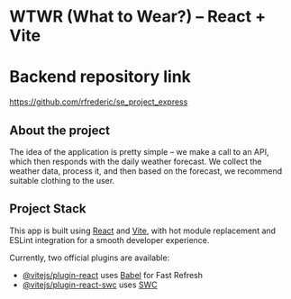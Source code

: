 # WTWR (What to Wear?) – React + Vite

# Backend repository link

https://github.com/rfrederic/se_project_express

## About the project

The idea of the application is pretty simple – we make a call to an API, which then responds with the daily weather forecast. We collect the weather data, process it, and then based on the forecast, we recommend suitable clothing to the user.

## Project Stack

This app is built using [React](https://reactjs.org/) and [Vite](https://vitejs.dev/), with hot module replacement and ESLint integration for a smooth developer experience.

Currently, two official plugins are available:

- [@vitejs/plugin-react](https://github.com/vitejs/vite-plugin-react/blob/main/packages/plugin-react) uses [Babel](https://babeljs.io/) for Fast Refresh
- [@vitejs/plugin-react-swc](https://github.com/vitejs/vite-plugin-react/blob/main/packages/plugin-react-swc) uses [SWC](https)
